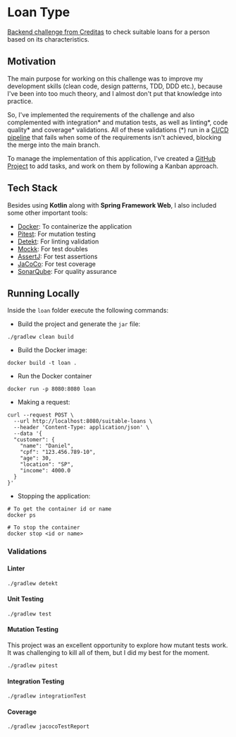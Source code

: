 # Loan Type

[Backend challenge from Creditas](https://github.com/Creditas/challenge/tree/master/backend/code-challenges/kotlin) to check suitable loans for a person based on its characteristics.

## Motivation

The main purpose for working on this challenge was to improve my development skills (clean code, design patterns, TDD, DDD etc.), because I've been into too much theory, and I almost don't put that knowledge into practice.

So, I've implemented the requirements of the challenge and also complemented with integration* and mutation tests, as well as linting*, code quality* and coverage* validations. All of these validations (*) run in a [CI/CD pipeline](https://github.com/DanielBrito/creditas-challenge-suitable-loans/actions) that fails when some of the requirements isn't achieved, blocking the merge into the main branch.

To manage the implementation of this application, I've created a [GitHub Project](https://github.com/users/DanielBrito/projects/5/views/1) to add tasks, and work on them by following a Kanban approach.

## Tech Stack

Besides using **Kotlin** along with **Spring Framework Web**, I also included some other important tools:

- [Docker](https://www.docker.com/): To containerize the application
- [Pitest](https://pitest.org/): For mutation testing
- [Detekt](https://detekt.dev/): For linting validation
- [Mockk](https://mockk.io/): For test doubles
- [AssertJ](https://assertj.github.io/doc/): For test assertions
- [JaCoCo](https://www.eclemma.org/index.html): For test coverage
- [SonarQube](https://www.sonarsource.com/products/sonarcloud/): For quality assurance

## Running Locally

Inside the `loan` folder execute the following commands:

- Build the project and generate the `jar` file:
```shell
./gradlew clean build
```

- Build the Docker image:
```shell
docker build -t loan .
```

- Run the Docker container
```shell
docker run -p 8080:8080 loan
````

- Making a request:
```shell
curl --request POST \
  --url http://localhost:8080/suitable-loans \
  --header 'Content-Type: application/json' \
  --data '{
  "customer": {
    "name": "Daniel",
    "cpf": "123.456.789-10",
    "age": 30,
    "location": "SP",
    "income": 4000.0
  }
}'
```

- Stopping the application:
```shell
# To get the container id or name
docker ps
```

```shell
# To stop the container
docker stop <id or name>
```

### Validations

#### Linter

```shell
./gradlew detekt
```

#### Unit Testing

```shell
./gradlew test
```

#### Mutation Testing

This project was an excellent opportunity to explore how mutant tests work. It was challenging to kill all of them, but I did my best for the moment.

```shell
./gradlew pitest
```

#### Integration Testing

```shell
./gradlew integrationTest
```

#### Coverage

```shell
./gradlew jacocoTestReport
```

